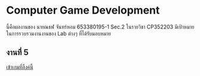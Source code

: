 # Computer Game Development
นี้คือผลงานของ นายณธฬ จันทร์หอม 653380195-1 Sec.2 ในรายวิชา CP352203
มีเป้าหมายในการรวบรวมงานงานของ Lab ต่างๆ ที่ได้รับมอบหมาย

## งานที่ 5
[เข้าเกมที่ลิ้งค์นี้](./Lab5/Lab5.html)
